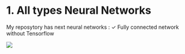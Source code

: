 # 1. All types Neural Networks

My reposytory has next neural networks :
✓ Fully connected network without Tensorflow

![](https://penseeartificielle.fr/wp-content/uploads/2019/06/compilation-r%C3%A9seaux-de-deep-learning.png)
